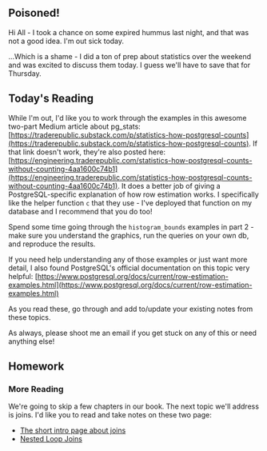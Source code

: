## Poisoned!
Hi All - I took a chance on some expired hummus last night, and that was not a good idea. I'm out sick today.

...Which is a shame - I did a ton of prep about statistics over the weekend and was excited to discuss them today. I guess we'll have to save that for Thursday.

## Today's Reading
While I'm out, I'd like you to work through the examples in this awesome two-part Medium article about pg_stats: [https://traderepublic.substack.com/p/statistics-how-postgresql-counts](https://traderepublic.substack.com/p/statistics-how-postgresql-counts). If that link doesn't work, they're also posted here: [https://engineering.traderepublic.com/statistics-how-postgresql-counts-without-counting-4aa1600c74b1](https://engineering.traderepublic.com/statistics-how-postgresql-counts-without-counting-4aa1600c74b1). It does a better job of giving a PostgreSQL-specific explanation of how row estimation works. I specifically like the helper function `c` that they use - I've deployed that function on my database and I recommend that you do too!

Spend some time going through the `histogram_bounds` examples in part 2 - make sure you understand the graphics, run the queries on your own db, 
and reproduce the results.

If you need help understanding any of those examples or just want more detail, I also found PostgreSQL's official documentation on this topic very helpful: [https://www.postgresql.org/docs/current/row-estimation-examples.html](https://www.postgresql.org/docs/current/row-estimation-examples.html)

As you read these, go through and add to/update your existing notes from these topics.

As always, please shoot me an email if you get stuck on any of this or need anything else!

## Homework

### More Reading
We're going to skip a few chapters in our book. The next topic we'll address is joins. I'd like you to read and take notes on these two page:
- [The short intro page about joins](https://use-the-index-luke.com/sql/join)
- [Nested Loop Joins](https://use-the-index-luke.com/sql/join/nested-loops-join-n1-problem)
